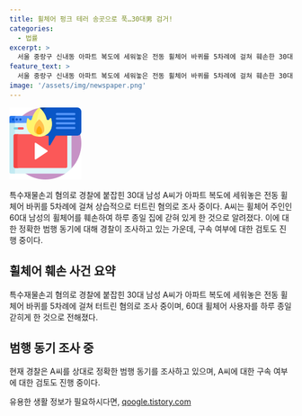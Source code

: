 ```yaml
---
title: 휠체어 펑크 테러 송곳으로 푹…30대男 검거!
categories:
  - 법률
excerpt: >
  서울 중랑구 신내동 아파트 복도에 세워놓은 전동 휠체어 바퀴를 5차례에 걸쳐 훼손한 30대 남성 A씨가 경찰에 붙잡혀 조사 중이다. A씨는 60대 휠체어 사용자의 휠체어를 상습적으로 터뜨리며 휠체어 주인을 거동불능 상태로 만들었다. 휠체어 사용자의 피해로 범행 동기를 조사 중인 경찰은 A씨에 대한 구속영장을 검토 중이다.
feature_text: >
  서울 중랑구 신내동 아파트 복도에 세워놓은 전동 휠체어 바퀴를 5차례에 걸쳐 훼손한 30대 남성 A씨가 경찰에 붙잡혀 조사 중이다. A씨는 60대 휠체어 사용자의 휠체어를 상습적으로 터뜨리며 휠체어 주인을 거동불능 상태로 만들었다. 휠체어 사용자의 피해로 범행 동기를 조사 중인 경찰은 A씨에 대한 구속영장을 검토 중이다.
image: '/assets/img/newspaper.png'
---
```


<p><img src="/assets/img/news.png" alt="rentncar 속보" /></p>

<p data-ke-size="size16">특수재물손괴 혐의로 경찰에 붙잡힌 30대 남성 A씨가 아파트 복도에 세워놓은 전동 휠체어 바퀴를 5차례에 걸쳐 상습적으로 터트린 혐의로 조사 중이다. A씨는 휠체어 주인인 60대 남성의 휠체어를 훼손하여 하루 종일 집에 갇혀 있게 한 것으로 알려졌다. 이에 대한 정확한 범행 동기에 대해 경찰이 조사하고 있는 가운데, 구속 여부에 대한 검토도 진행 중이다.</p>

<h2 data-ke-size="size26">휠체어 훼손 사건 요약</h2>

<p data-ke-size="size16">특수재물손괴 혐의로 경찰에 붙잡힌 30대 남성 A씨가 아파트 복도에 세워놓은 전동 휠체어 바퀴를 5차례에 걸쳐 터트린 혐의로 조사 중이며, 60대 휠체어 사용자를 하루 종일 갇히게 한 것으로 전해졌다.</p>

<h2 data-ke-size="size26">범행 동기 조사 중</h2>

<p data-ke-size="size16">현재 경찰은 A씨를 상대로 정확한 범행 동기를 조사하고 있으며, A씨에 대한 구속 여부에 대한 검토도 진행 중이다.</p>
유용한 생활 정보가 필요하시다면, <a href="https://qoogle.tistory.com" rel="dofollow">qoogle.tistory.com</a>


